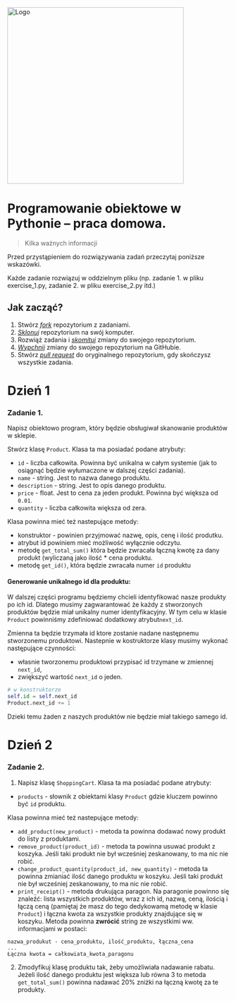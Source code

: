 <img alt="Logo" src="http://coderslab.pl/svg/logo-coderslab.svg" width="400">

# Programowanie obiektowe w Pythonie &ndash; praca domowa.

> Kilka ważnych informacji

Przed przystąpieniem do rozwiązywania zadań przeczytaj poniższe wskazówki.

Każde zadanie rozwiązuj w oddzielnym pliku (np. zadanie 1. w pliku exercise_1.py, zadanie 2. w pliku exercise_2.py itd.)

## Jak zacząć?

1. Stwórz [*fork*][forking] repozytorium z zadaniami.
2. [*Sklonuj*][ref-clone] repozytorium na swój komputer.
3. Rozwiąż zadania i [*skomituj*][ref-commit] zmiany do swojego repozytorium.
4. [*Wypchnij*][ref-push] zmiany do swojego repozytorium na GitHubie.
5. Stwórz [*pull request*][pull-request] do oryginalnego repozytorium, gdy skończysz wszystkie zadania.


# Dzień 1


### Zadanie 1.

Napisz obiektowo program, który będzie obsługiwał skanowanie produktów w sklepie.

Stwórz klasę `Product`. Klasa ta ma posiadać podane atrybuty:
  * `id` - liczba całkowita. Powinna być unikalna w całym systemie (jak to osiągnąć będzie wyłumaczone w dalszej części zadania).
  * `name` - string. Jest to nazwa danego produktu.
  * `description` - string. Jest to opis danego produktu.
  * `price` - float. Jest to cena za jeden produkt. Powinna być większa od `0.01`.
  * `quantity` - liczba całkowita większa od zera.
 
 Klasa powinna mieć też nastepujące metody:

  * konstruktor - powinien przyjmować nazwę, opis, cenę i ilość produtku. 
  * atrybut id powiniem mieć możliwość wyłącznie odczytu.
  * metodę ```get_total_sum()``` która będzie zwracała łączną kwotę za dany produkt (wyliczaną jako ilość * cena produktu.
  * metodę ```get_id()```, która będzie zwracała numer ```id``` produktu

  
 #### Generowanie unikalnego id dla produktu:
 W dalszej części programu będziemy chcieli identyfikować nasze produkty po ich id. Dlatego musimy zagwarantować że każdy z stworzonych produktów będzie miał unikalny numer identyfikacyjny. W tym celu w klasie `Product` powinniśmy zdefiniować dodatkowy atrybut```next_id```.

 Zmienna ta będzie trzymała id ktore zostanie nadane następnemu stworzonemu produktowi. Nastepnie w kostruktorze klasy musimy wykonać następujące czynności: 
  * własnie tworzonemu produktowi przypisać id trzymane w zmiennej `next_id`,
  * zwiększyć wartość  `next_id` o jeden.
 
 ```python
# w konstruktorze
self.id = self.next_id
Product.next_id += 1
```
Dzieki temu żaden z naszych produktów nie będzie miał takiego samego id.
 
# Dzień 2

### Zadanie 2.

1. Napisz klasę `ShoppingCart`. Klasa ta ma posiadać podane atrybuty:
  * `products` - słownik z obiektami klasy `Product` gdzie kluczem powinno być `id` produktu. 
 
 Klasa powinna mieć też nastepujące metody:
  * `add_product(new_product)` - metoda ta powinna dodawać nowy produkt do listy z produktami.
  * `remove_product(product_id)` - metoda ta powinna usuwać produkt z koszyka. Jeśli taki produkt nie był wcześniej zeskanowany, to ma nic nie robić.
  * `change_product_quantity(product_id, new_quantity)` - metoda ta powinna zmianiać ilość danego produktu w koszyku. Jeśli taki produkt nie był wcześniej zeskanowany, to ma nic nie robić.
  * `print_receipt()` - metoda drukująca paragon. Na paragonie powinno się znaleźć: lista wszystkich produktów, wraz z ich id, nazwą, ceną, ilością i łączą ceną (pamiętaj że masz do tego dedykowamą metodę w klasie `Product`) i łączna kwota za wszystkie produkty znajdujące się w koszyku. Metoda powinna **zwrócić** string ze wszystkimi ww. informacjami w postaci:
 ```
 nazwa_produkut - cena_produktu, ilość_produktu, łączna_cena
 ...
 Łączna kwota = całkowiata_kwota_paragonu
 ```

2. Zmodyfikuj klasę produktu tak, żeby umożliwiała nadawanie rabatu. Jeżeli ilość danego produktu jest większa lub równa 3 to metoda ```get_total_sum()``` powinna nadawać 20% zniżki na łączną kwotę za te produkty.

<!-- Links -->
[forking]: https://guides.github.com/activities/forking/
[ref-clone]: http://gitref.org/creating/#clone
[ref-commit]: http://gitref.org/basic/#commit
[ref-push]: http://gitref.org/remotes/#push
[pull-request]: https://help.github.com/articles/creating-a-pull-request
[ref-multiple-forms]: http://stackoverflow.com/a/14071321
